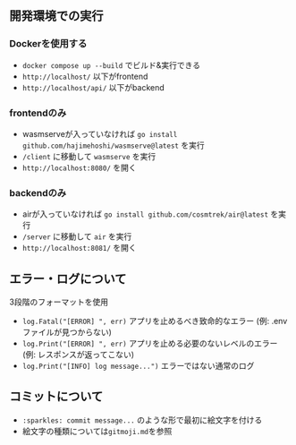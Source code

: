 ## 開発環境での実行
### Dockerを使用する
- `docker compose up --build` でビルド&実行できる
- `http://localhost/` 以下がfrontend
- `http://localhost/api/` 以下がbackend
### frontendのみ
- wasmserveが入っていなければ `go install github.com/hajimehoshi/wasmserve@latest` を実行
- `/client` に移動して `wasmserve` を実行
- `http://localhost:8080/` を開く
### backendのみ
- airが入っていなければ `go install github.com/cosmtrek/air@latest` を実行
- `/server` に移動して `air` を実行
- `http://localhost:8081/` を開く

## エラー・ログについて
3段階のフォーマットを使用
- `log.Fatal("[ERROR] ", err)` アプリを止めるべき致命的なエラー (例: .envファイルが見つからない)
- `log.Print("[ERROR] ", err)` アプリを止める必要のないレベルのエラー (例: レスポンスが返ってこない)
- `log.Print("[INFO] log message...")` エラーではない通常のログ

## コミットについて
- `:sparkles: commit message...` のような形で最初に絵文字を付ける
- 絵文字の種類については`gitmoji.md`を参照